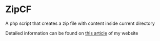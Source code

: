 # ZipCF
A php script that creates a zip file with content inside current directory

Detailed information can be found on <a href="http://go.abdulawal.com/1">this article</a> of my website
